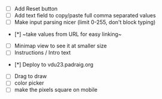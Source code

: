 - [ ] Add Reset button
- [ ] Add text field to copy/paste full comma separated values
- [ ] Make input parsing nicer (limit 0-255, don't block typing)
- [*] ~take values from URL for easy linking~
- [ ] Minimap view to see it at smaller size
- [ ] Instructions / Intro text
- [*] Deploy to vdu23.padraig.org
- [ ] Drag to draw
- [ ] color picker
- [ ] make the pixels square on mobile
